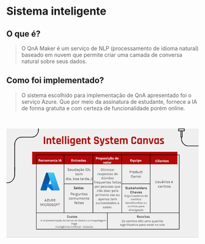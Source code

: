 # Sistema inteligente

## O que é?

> O QnA Maker é um serviço de NLP (processamento de idioma natural) baseado em nuvem que permite criar uma camada de conversa natural sobre seus dados.
>
## Como foi implementado?
>O sistema escolhido para implementação de QnA apresentado foi o serviço Azure. Que por meio da assinatura de estudante, fornece a IA de forma gratuita e com certeza de funcionalidade porém online.
>
<br>

![](images/SIS.png)

<br>
